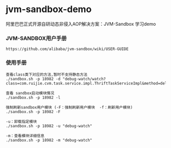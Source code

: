 # jvm-sandbox-demo
阿里巴巴正式开源自研动态非侵入AOP解决方案：JVM-Sandbox  学习demo


### JVM-SANDBOX用户手册
```
https://github.com/alibaba/jvm-sandbox/wiki/USER-GUIDE

```


### 使用手册
```
查看class类下对应的方法,暂时不支持静态方法
./sandbox.sh -p 18982 -d "debug-watch/watch?class=com.ruijie.cvm.task.service.impl.ThriftTaskServiceImpl&method=delImageTask"

查看 sandbox启动模块情况
./sandbox.sh -p 18982 -l

强制刷新sandbox用户模块 (-F：强制刷新用户模块  -f：刷新用户模块)
./sandbox.sh -p 18982 -F

-u：卸载指定模块
./sandbox.sh -p 18982 -u "debug-watch"

-m：查看模块详细信息
./sandbox.sh -p 18982 -m "debug-watch"

```


